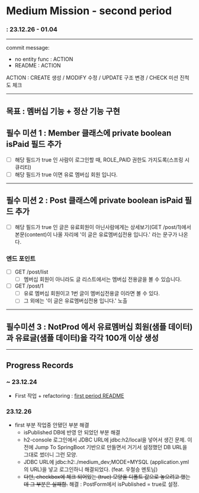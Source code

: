 # Medium Mission - second period
### : 23.12.26 - 01.04

-----

commit message:
- no entity func : ACTION
- README : ACTION

ACTION : CREATE 생성 / MODIFY 수정 / UPDATE 구조 변경 / CHECK 미션 진척도 체크

-----
## 목표 : 멤버십 기능 + 정산 기능 구현

## 필수 미션 1 : Member 클래스에 private boolean isPaid 필드 추가
- [ ] 해당 필드가 true 인 사람이 로그인할 때, ROLE_PAID 권한도 가지도록(스프링 시큐리티)
- [ ] 해당 필드가 true 이면 유료 멤버십 회원 입니다.

-----

## 필수 미션 2 : Post 클래스에 private boolean isPaid 필드 추가

- [ ] 해당 필드가 true 인 글은 유료회원이 아닌사람에게는 상세보기(GET /post/1)에서 본문(content)이 나올 자리에 '이 글은 유료멤버십전용 입니다.' 라는 문구가 나온다.

### 엔드 포인트
- [ ] GET /post/list
  - [ ] 멤버십 회원이 아니라도 글 리스트에서는 멤버십 전용글을 볼 수 있습니다.

- [ ] GET /post/1
  - [ ] 유료 멤버십 회원이고 1번 글이 멤버십전용글 이라면 볼 수 있다.
  - [ ] 그 외에는 '이 글은 유료멤버십전용 입니다.' 노출

-----

## 필수미션 3 : NotProd 에서 유료멤버십 회원(샘플 데이터)과 유료글(샘플 데이터)을 각각 100개 이상 생성

---

## Progress Records

### ~ 23.12.24
- First 작업 + refactoring : [first period README](TO_DO_LIST_01.md)

### 23.12.26
- first 부분 작업중 안됐던 부분 해결
  - isPublished DB에 반영 안 되었던 부분 해결
  - h2-console 로그인에서 JDBC URL에 jdbc:h2/local을 넣어서 생긴 문제. 이전에 Jump To SpringBoot 기반으로 만들면서 거기서 설정했던 DB URL을 그대로 썼더니 그런 모양.
  - JDBC URL에 jdbc:h2:./medium_dev;MODE=MYSQL (application.yml의 URL)을 넣고 로그인하니 해결되었다. (feat. 우철승 멘토님)
  - ~~다만, checkbox에 체크 되어있는 (true) 모양을 디폴트 값으로 놓으려고 했는데 그 부분은 실패함.~~ 해결 : PostForm에서 isPublished = true로 설정.